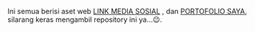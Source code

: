 Ini semua berisi aset web <a href="web.ganisrafi.my.id" target="blank">LINK MEDIA SOSIAL</a> , dan <a href="web.ganisrafi.my.id/about-us" tagret="blank">PORTOFOLIO SAYA</a>, silarang keras mengambil repository ini ya...😉.
